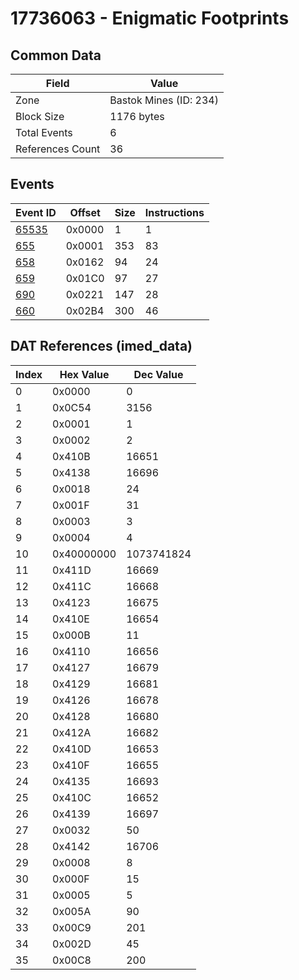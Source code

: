 # 17736063 - Enigmatic Footprints

## Common Data

| Field            | Value                  |
|------------------|------------------------|
| Zone             | Bastok Mines (ID: 234) |
| Block Size       | 1176 bytes             |
| Total Events     | 6                      |
| References Count | 36                     |

## Events

| Event ID            | Offset   |   Size |   Instructions |
|---------------------|----------|--------|----------------|
| [65535](./65535.md) | 0x0000   |      1 |              1 |
| [655](./655.md)     | 0x0001   |    353 |             83 |
| [658](./658.md)     | 0x0162   |     94 |             24 |
| [659](./659.md)     | 0x01C0   |     97 |             27 |
| [690](./690.md)     | 0x0221   |    147 |             28 |
| [660](./660.md)     | 0x02B4   |    300 |             46 |

## DAT References (imed_data)

|   Index | Hex Value   |   Dec Value |
|---------|-------------|-------------|
|       0 | 0x0000      |           0 |
|       1 | 0x0C54      |        3156 |
|       2 | 0x0001      |           1 |
|       3 | 0x0002      |           2 |
|       4 | 0x410B      |       16651 |
|       5 | 0x4138      |       16696 |
|       6 | 0x0018      |          24 |
|       7 | 0x001F      |          31 |
|       8 | 0x0003      |           3 |
|       9 | 0x0004      |           4 |
|      10 | 0x40000000  |  1073741824 |
|      11 | 0x411D      |       16669 |
|      12 | 0x411C      |       16668 |
|      13 | 0x4123      |       16675 |
|      14 | 0x410E      |       16654 |
|      15 | 0x000B      |          11 |
|      16 | 0x4110      |       16656 |
|      17 | 0x4127      |       16679 |
|      18 | 0x4129      |       16681 |
|      19 | 0x4126      |       16678 |
|      20 | 0x4128      |       16680 |
|      21 | 0x412A      |       16682 |
|      22 | 0x410D      |       16653 |
|      23 | 0x410F      |       16655 |
|      24 | 0x4135      |       16693 |
|      25 | 0x410C      |       16652 |
|      26 | 0x4139      |       16697 |
|      27 | 0x0032      |          50 |
|      28 | 0x4142      |       16706 |
|      29 | 0x0008      |           8 |
|      30 | 0x000F      |          15 |
|      31 | 0x0005      |           5 |
|      32 | 0x005A      |          90 |
|      33 | 0x00C9      |         201 |
|      34 | 0x002D      |          45 |
|      35 | 0x00C8      |         200 |
